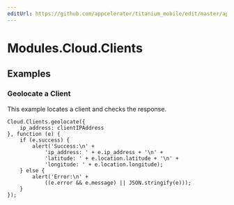 ```yaml
---
editUrl: https://github.com/appcelerator/titanium_mobile/edit/master/apidoc/Modules/Cloud/Clients/Clients.yml
---
```

# Modules.Cloud.Clients

<TypeHeader/>

## Examples

### Geolocate a Client

This example locates a client and checks the response.

    Cloud.Clients.geolocate({
        ip_address: clientIPAddress
    }, function (e) {
        if (e.success) {
            alert('Success:\n' +
                'ip_address: ' + e.ip_address + '\n' +
                'latitude: ' + e.location.latitude + '\n' +
                'longitude: ' + e.location.longitude);
        } else {
            alert('Error:\n' +
                ((e.error && e.message) || JSON.stringify(e)));
        }
    });

<ApiDocs/>
